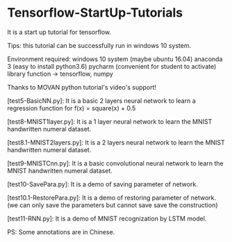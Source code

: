 # Tensorflow-StartUp-Tutorials
It is a start up tutorial for tensorflow.

Tips: this tutorial can be successfully run in windows 10 system.

Environment required:
  windows 10 system (maybe ubuntu 16.04)
  anaconda 3 (easy to install python3.6)
  pycharm (convenient for student to activate)
  library function -> tensorflow, numpy
 
Thanks to MOVAN python tutorial's video's support!


[test5-BasicNN.py]:
  It is a basic 2 layers neural network to learn a regression function for f(x) = square(x) + 0.5
  
[test8-MNIST1layer.py]:
  It is a 1 layer neural network to learn the MNIST handwritten numeral dataset.
  
[test8.1-MNIST2layers.py]:
  It is a 2 layers neural network to learn the MNIST handwritten numeral dataset.
  
[test9-MNISTCnn.py]:
  It is a basic convolutional neural network to learn the MNIST handwritten numeral dataset.
  
[test10-SavePara.py]:
  It is a demo of saving parameter of network.
  
[test10.1-RestorePara.py]:
  It is a demo of restoring parameter of network.(we can only save the parameters but cannot save save the construction)

[test11-RNN.py]:
  It is a demo of MNIST recognization by LSTM model.

PS: Some annotations are in Chinese.

  
  
  
